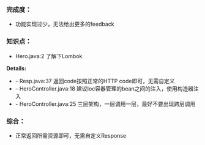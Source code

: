 ### 完成度：
* 功能实现过少，无法给出更多的feedback

### 知识点：
* Hero.java:2 了解下Lombok

__Details:__
- \- Resp.java:37 返回code按照正常的HTTP code即可，无需自定义
- \- HeroController.java:18 建议Ioc容器管理的bean之间的注入，使用构造器注入
- \- HeroController.java:25 三层架构，一层调用一层，最好不要出现跨层调用

### 综合：
* 正常返回所需资源即可，无需自定义Response




